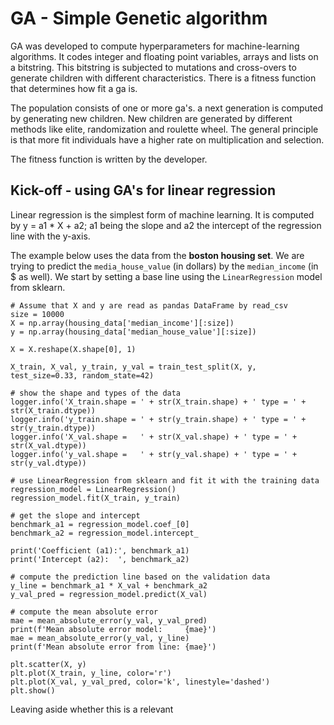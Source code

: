 # GA - Simple Genetic algorithm

GA was developed to compute hyperparameters for machine-learning algorithms. It codes integer and floating point variables, arrays and lists on a bitstring. This bitstring is subjected to mutations and cross-overs to generate children with different characteristics. There is a fitness function that determines how fit a ga is. 

The population consists of one or more ga's. a next generation is computed by generating new children. New children are generated by different methods like elite, randomization and roulette wheel. The general principle is that more fit individuals have a higher rate on multiplication and selection. 

The fitness function is written by the developer. 

## Kick-off - using GA's for linear regression

Linear regression is the simplest form of machine learning. It is computed by y = a1 * X + a2; a1 being the slope and a2 the intercept of the regression line with the y-axis. 

The example below uses the data from the **boston housing set**. We are trying to predict the  `media_house_value` (in dollars) by the `median_income` (in $ as well). We start by setting a base line using the `LinearRegression` model from sklearn.

    # Assume that X and y are read as pandas DataFrame by read_csv
    size = 10000
    X = np.array(housing_data['median_income'][:size])
    y = np.array(housing_data['median_house_value'][:size])

    X = X.reshape(X.shape[0], 1)

    X_train, X_val, y_train, y_val = train_test_split(X, y, test_size=0.33, random_state=42)

    # show the shape and types of the data
    logger.info('X_train.shape = ' + str(X_train.shape) + ' type = ' + str(X_train.dtype))
    logger.info('y_train.shape = ' + str(y_train.shape) + ' type = ' + str(y_train.dtype))
    logger.info('X_val.shape =   ' + str(X_val.shape) + ' type = ' + str(X_val.dtype))
    logger.info('y_val.shape =   ' + str(y_val.shape) + ' type = ' + str(y_val.dtype))

    # use LinearRegression from sklearn and fit it with the training data
    regression_model = LinearRegression()
    regression_model.fit(X_train, y_train)
    
    # get the slope and intercept
    benchmark_a1 = regression_model.coef_[0]
    benchmark_a2 = regression_model.intercept_

    print('Coefficient (a1):', benchmark_a1)
    print('Intercept (a2):  ', benchmark_a2)

    # compute the prediction line based on the validation data
    y_line = benchmark_a1 * X_val + benchmark_a2
    y_val_pred = regression_model.predict(X_val)

    # compute the mean absolute error
    mae = mean_absolute_error(y_val, y_val_pred)
    print(f'Mean absolute error model:     {mae}')
    mae = mean_absolute_error(y_val, y_line)
    print(f'Mean absolute error from line: {mae}')

    plt.scatter(X, y)
    plt.plot(X_train, y_line, color='r')
    plt.plot(X_val, y_val_pred, color='k', linestyle='dashed')
    plt.show()

Leaving aside whether this is a relevant 